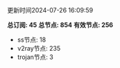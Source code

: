 更新时间2024-07-26 16:09:59

**总订阅: 45**
**总节点: 854**
**有效节点: 256**
- ss节点: 18
- v2ray节点: 235
- trojan节点: 3
